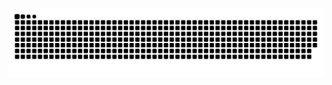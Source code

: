 ![](https://raw.githubusercontent.com/TwoYear98/TwoYear98/master/profile-snake-contrib/github-contribution-grid-snake.svg)
